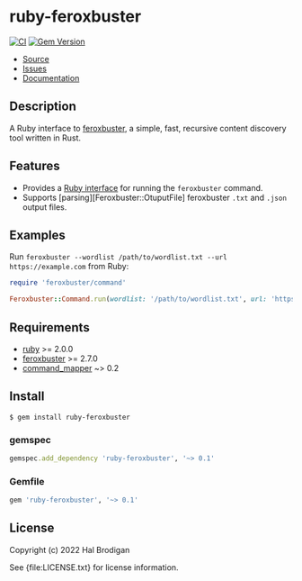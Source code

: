 # ruby-feroxbuster

[![CI](https://github.com/postmodern/ruby-feroxbuster/actions/workflows/ruby.yml/badge.svg)](https://github.com/postmodern/ruby-gobuster/actions/workflows/ruby.yml)
[![Gem Version](https://badge.fury.io/rb/ruby-feroxbuster.svg)](https://badge.fury.io/rb/ruby-gobuster)

* [Source](https://github.com/postmodern/ruby-feroxbuster/)
* [Issues](https://github.com/postmodern/ruby-feroxbuster/issues)
* [Documentation](http://rubydoc.info/gems/ruby-feroxbuster/frames)

## Description

A Ruby interface to [feroxbuster], a simple, fast, recursive content discovery
tool written in Rust.

## Features

* Provides a [Ruby interface][Feroxbuster::Command] for running the
  `feroxbuster` command.
* Supports [parsing][Feroxbuster::OtuputFile] feroxbuster `.txt` and `.json`
  output files.

[Feroxbuster::Command]: https://rubydoc.info/gems/ruby-feroxbuster/Feroxbuster/Command
[Feroxbuster::OutputFile]: https://rubydoc.info/gems/ruby-amass/Feroxbuster/OutputFile

## Examples

Run `feroxbuster --wordlist /path/to/wordlist.txt --url https://example.com` from Ruby:

```ruby
require 'feroxbuster/command'

Feroxbuster::Command.run(wordlist: '/path/to/wordlist.txt', url: 'https://example.com')
```

## Requirements

* [ruby] >= 2.0.0
* [feroxbuster] >= 2.7.0
* [command_mapper] ~> 0.2

[ruby]: https://www.ruby-lang.org/
[command_mapper]: https://github.com/postmodern/command_mapper.rb#readme

## Install

```shell
$ gem install ruby-feroxbuster
```

### gemspec

```ruby
gemspec.add_dependency 'ruby-feroxbuster', '~> 0.1'
```

### Gemfile

```ruby
gem 'ruby-feroxbuster', '~> 0.1'
```

## License

Copyright (c) 2022 Hal Brodigan

See {file:LICENSE.txt} for license information.

[feroxbuster]: https://github.com/epi052/feroxbuster#readme
